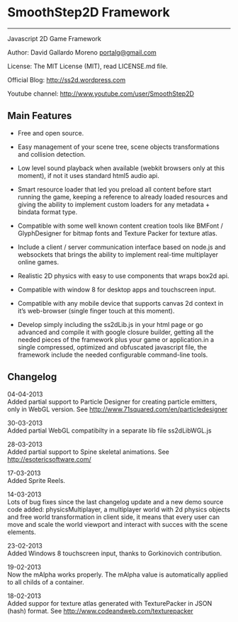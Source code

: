 SmoothStep2D Framework
======================
-------------------------
Javascript 2D Game Framework

Author: David Gallardo Moreno <portalg@gmail.com>

License: The MIT License (MIT), read LICENSE.md file.

Official Blog: http://ss2d.wordpress.com

Youtube channel: http://www.youtube.com/user/SmoothStep2D

Main Features
-------------

- Free and open source.

- Easy management of your scene tree, scene objects transformations and collision detection.

- Low level sound playback when available (webkit browsers only at this moment), if not it uses standard html5 audio api.

- Smart resource loader that led you preload all content before start running the game, keeping a reference to already loaded resources and giving the ability to implement custom loaders for any metadata + bindata format type.

- Compatible with some well known content creation tools like BMFont / GlyphDesigner for bitmap fonts and Texture Packer for texture atlas.

- Include a client / server communication interface based on node.js and websockets that brings the ability to implement real-time multiplayer online games.

- Realistic 2D physics with easy to use components that wraps box2d api.

- Compatible with window 8 for desktop apps and touchscreen input.

- Compatible with any mobile device that supports canvas 2d context in it’s web-browser (single finger touch at this moment).

- Develop simply including the ss2dLib.js in your html page or go advanced and compile it with google closure builder, getting all the needed pieces of the framework plus your game or application.in a single compressed, optimized and obfuscated javascript file, the framework include the needed configurable command-line tools.

Changelog
---------

04-04-2013<br>
Added partial support to Particle Designer for creating particle emitters, only in WebGL version. See http://www.71squared.com/en/particledesigner

30-03-2013<br>
Added partial WebGL compatibilty in a separate lib file ss2dLibWGL.js

28-03-2013<br>
Added partial support to Spine skeletal animations. See http://esotericsoftware.com/

17-03-2013<br>
Added Sprite Reels.

14-03-2013<br>
Lots of bug fixes since the last changelog update and a new demo source code added: physicsMultiplayer, a multiplayer world with 2d physics objects and free world transformation in client side, it means that every user can move and scale the world viewport and interact with succes with the scene elements.

23-02-2013<br>
Added Windows 8 touchscreen input, thanks to Gorkinovich contribution.

19-02-2013<br>
Now the mAlpha works properly. The mAlpha value is automatically applied to all childs of a container.

18-02-2013<br>
Added suppor for texture atlas generated with TexturePacker in JSON (hash) format. See http://www.codeandweb.com/texturepacker





